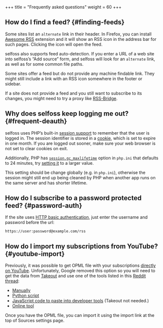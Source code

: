 +++
title = "Frequently asked questions"
weight = 60
+++

## How do I find a feed? {#finding-feeds}

Some sites list an `alternate` link in their header. In Firefox, you can install [Awesome RSS](https://addons.mozilla.org/en-US/firefox/addon/awesome-rss/) extension and it will show an RSS icon in the address bar for such pages. Clicking the icon will open the feed.

selfoss also supports feed auto-detection. If you enter a URL of a web site into selfoss’s “Add source” form, and selfoss will look for an `alternate` link, as well as for some common file paths.

Some sites offer a feed but do not provide any machine findable link. They might still include a link with an RSS icon somewhere in the footer or sidebar.

If a site does not provide a feed and you still want to subscribe to its changes, you might need to try a proxy like [RSS-Bridge](https://rss-bridge.github.io/rss-bridge/).


## Why does selfoss keep logging me out? {#frequent-deauth}

selfoss uses PHP’s built-in [session support](https://www.php.net/manual/en/intro.session.php) to remember that the user is logged in. The session identifier is stored in a [cookie](https://developer.mozilla.org/en-US/docs/Web/HTTP/Cookies), which is set to expire in one month. If you are logged out sooner, make sure your web browser is not set to clear cookies on exit.

Additionally, PHP has [`session.gc_maxlifetime`](https://www.php.net/manual/en/session.configuration.php#ini.session.gc-maxlifetime) option in `php.ini` that defaults to 24 minutes, try [setting it](https://www.php.net/manual/en/configuration.php) to a larger value.

This setting should be change globally (e.g. in `php.ini`), otherwise the session might still end up being cleaned by PHP when another app runs on the same server and has shorter lifetime.


## How do I subscribe to a password protected feed? {#password-auth}

If the site uses [HTTP basic authentication](https://en.wikipedia.org/wiki/Basic_access_authentication), just enter the username and password before the url:

```
https://user:password@example.com/rss
```


## How do I import my subscriptions from YouTube? {#youtube-import}

Previously, it was possible to get OPML file with your subscriptions [directly on YouTube](https://web.archive.org/web/20200619150829/https://support.google.com/youtube/answer/6224202?hl=en). Unfortunately, Google removed this option so you will need to get the data from [Takeout](https://takeout.google.com/) and use one of the tools listed in this [Reddit thread](https://www.reddit.com/r/youtube/comments/jqlks2/where_did_opml_export_go/):

- [Manually](https://www.reddit.com/r/youtube/comments/jqlks2/comment/gcdii2n/)
- [Python script](https://gist.github.com/rptb1/cba49b801825ef3fffe4698dd96e360e)
- [JavaScript code to paste into developer tools](https://gist.github.com/aaronclimbs/091232147cca7c43349d3800695be21b) (Takeout not needed.)
- [Online tool](https://iuriioapps.com/tools/youtube-subs-opml/)

Once you have the OPML file, you can import it using the import link at the top of Sources settings page.
